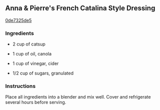 ## Anna & Pierre's French Catalina Style Dressing

[0de7325de5](http://www.foodgeeks.com/recipes/20968)

### Ingredients

 - 2 cup of catsup

 - 1 cup of oil, canola

 - 1 cup of vinegar, cider

 - 1/2 cup of sugars, granulated

### Instructions

Place all ingredients into a blender and mix well. Cover and refrigerate several hours before serving.